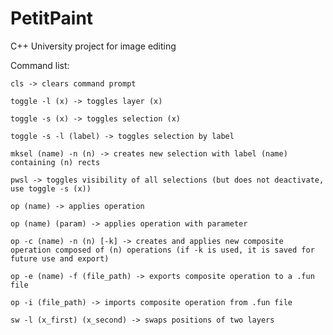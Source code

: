 # PetitPaint
C++ University project for image editing

Command list:

    cls -> clears command prompt
    
    toggle -l (x) -> toggles layer (x)
    
    toggle -s (x) -> toggles selection (x)
    
    toggle -s -l (label) -> toggles selection by label
    
    mksel (name) -n (n) -> creates new selection with label (name) containing (n) rects
    
    pwsl -> toggles visibility of all selections (but does not deactivate, use toggle -s (x))
    
    op (name) -> applies operation
    
    op (name) (param) -> applies operation with parameter
    
    op -c (name) -n (n) [-k] -> creates and applies new composite operation composed of (n) operations (if -k is used, it is saved for future use and export)
    
    op -e (name) -f (file_path) -> exports composite operation to a .fun file
    
    op -i (file_path) -> imports composite operation from .fun file
    
    sw -l (x_first) (x_second) -> swaps positions of two layers